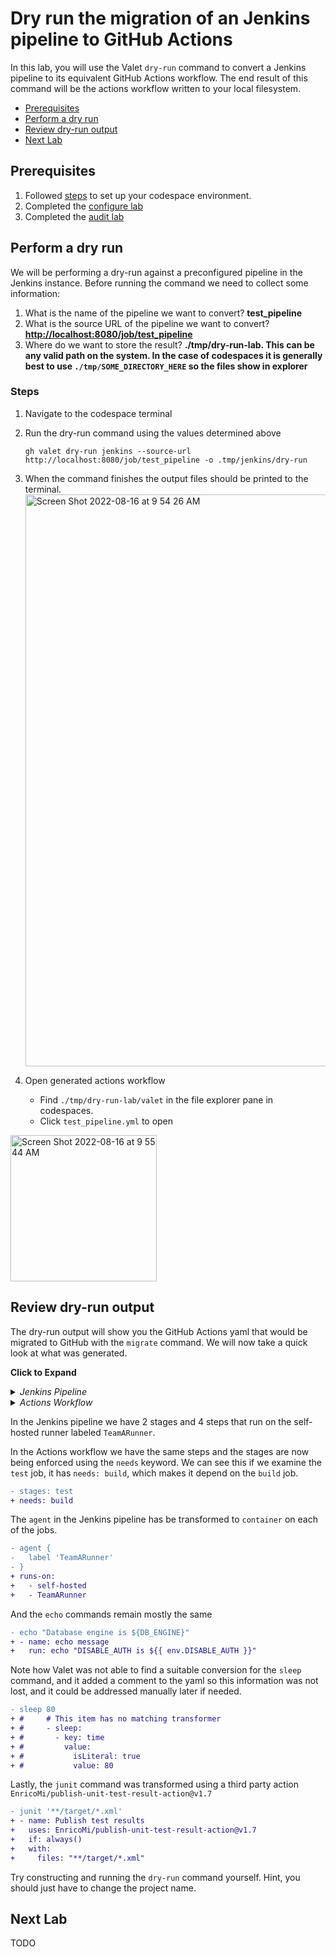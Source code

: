 # Dry run the migration of an Jenkins pipeline to GitHub Actions

In this lab, you will use the Valet `dry-run` command to convert a Jenkins pipeline to its equivalent GitHub Actions workflow.
The end result of this command will be the actions workflow written to your local filesystem.

- [Prerequisites](#prerequisites)
- [Perform a dry run](#perform-a-dry-run)
- [Review dry-run output](#review-dry-run-output)
- [Next Lab](#next-lab)

## Prerequisites

1. Followed [steps](../Jenkins#readme) to set up your codespace environment.
2. Completed the [configure lab](../Jenkins/valet-configure-lab.md)
3. Completed the [audit lab](../Jenkins/valet-audit-lab.md)

## Perform a dry run

We will be performing a dry-run against a preconfigured pipeline in the Jenkins instance. Before running the command we need to collect some information:

  1. What is the name of the pipeline we want to convert? __test_pipeline__
  2. What is the source URL of the pipeline we want to convert? __<http://localhost:8080/job/test_pipeline>__
  3. Where do we want to store the result? __./tmp/dry-run-lab.  This can be any valid path on the system.  In the case of codespaces it is generally best to use `./tmp/SOME_DIRECTORY_HERE` so the files show in explorer__

### Steps

1. Navigate to the codespace terminal
2. Run the dry-run command using the values determined above

   ```
   gh valet dry-run jenkins --source-url http://localhost:8080/job/test_pipeline -o .tmp/jenkins/dry-run
   ```

3. When the command finishes the output files should be printed to the terminal.
    <img width="915" alt="Screen Shot 2022-08-16 at 9 54 26 AM" src="https://user-images.githubusercontent.com/19557880/184935603-5c2d4dfe-66ef-4cb1-9398-e96954ca72e3.png">
4. Open generated actions workflow
   - Find `./tmp/dry-run-lab/valet` in the file explorer pane in codespaces.
   - Click `test_pipeline.yml` to open

  <img width="234" alt="Screen Shot 2022-08-16 at 9 55 44 AM" src="https://user-images.githubusercontent.com/19557880/184935840-d4bdcbc9-75e5-4918-a055-28b765eac50c.png">

## Review dry-run output

The dry-run output will show you the GitHub Actions yaml that would be migrated to GitHub with the `migrate` command. We will now take a quick look at what was generated.

__Click to Expand__
<details>
  <summary><em>Jenkins Pipeline</em> </summary>

```yaml
pipeline {
    agent {
        label 'TeamARunner'
    }

    environment {
        DISABLE_AUTH = 'true'
        DB_ENGINE    = 'sqlite'
    }

    stages {
        stage('build') {
            steps {
                echo "Database engine is ${DB_ENGINE}"
                sleep 80
                echo "DISABLE_AUTH is ${DISABLE_AUTH}"
            }
        }
        stage('test') {
            steps{
                junit '**/target/*.xml' 
            }
        }
    }
}
```

</details>

<details>
  <summary><em>Actions Workflow</em></summary>

```yaml
name: test_pipeline
on:
  push:
    paths: "*"
  schedule:
  - cron: 0-29/10 * * * *
env:
  DISABLE_AUTH: 'true'
  DB_ENGINE: sqlite
jobs:
  build:
    runs-on:
      - self-hosted
      - TeamARunner
    steps:
    - name: checkout
      uses: actions/checkout@v2
    - name: echo message
      run: echo "Database engine is ${{ env.DB_ENGINE }}"
#     # This item has no matching transformer
#     - sleep:
#       - key: time
#         value:
#           isLiteral: true
#           value: 80
    - name: echo message
      run: echo "DISABLE_AUTH is ${{ env.DISABLE_AUTH }}"
  test:
    runs-on:
      - self-hosted
      - TeamARunner
    needs: build
    steps:
    - name: checkout
      uses: actions/checkout@v2
    - name: Publish test results
      uses: EnricoMi/publish-unit-test-result-action@v1.7
      if: always()
      with:
        files: "**/target/*.xml"
```

</details>

In the Jenkins pipeline we have 2 stages and 4 steps that run on the self-hosted runner labeled `TeamARunner`.

In the Actions workflow we have the same steps and the stages are now being enforced using the `needs` keyword.  We can see this if we examine the `test` job, it has `needs: build`, which makes it depend on the `build` job.

```diff
- stages: test
+ needs: build
```

The `agent` in the Jenkins pipeline has be transformed to `container` on each of the jobs.  

```diff
- agent {
-   label 'TeamARunner'
- }
+ runs-on:
+   - self-hosted
+   - TeamARunner
```

And the `echo` commands remain mostly the same

```diff
- echo "Database engine is ${DB_ENGINE}"
+ - name: echo message
+   run: echo "DISABLE_AUTH is ${{ env.DISABLE_AUTH }}"
```

Note how Valet was not able to find a suitable conversion for the `sleep` command, and it added a comment to the yaml so this information was not lost, and it could be addressed manually later if needed.

```diff
- sleep 80
+ #     # This item has no matching transformer
+ #     - sleep:
+ #       - key: time
+ #         value:
+ #           isLiteral: true
+ #           value: 80
```

Lastly, the `junit` command was transformed using a third party action `EnricoMi/publish-unit-test-result-action@v1.7`

```diff
- junit '**/target/*.xml' 
+ - name: Publish test results
+   uses: EnricoMi/publish-unit-test-result-action@v1.7
+   if: always()
+   with:
+     files: "**/target/*.xml"
```

Try constructing and running the `dry-run` command yourself. Hint, you should just have to change the project name.

## Next Lab

TODO
